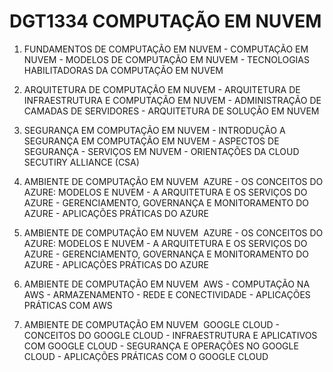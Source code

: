 # DGT1334 COMPUTAÇÃO EM NUVEM

1.   FUNDAMENTOS DE COMPUTAÇÃO EM NUVEM
    - COMPUTAÇÃO EM NUVEM
    - MODELOS DE COMPUTAÇÃO EM NUVEM
    - TECNOLOGIAS HABILITADORAS DA COMPUTAÇÃO EM NUVEM

2.   ARQUITETURA DE COMPUTAÇÃO EM NUVEM
    - ARQUITETURA DE INFRAESTRUTURA E COMPUTAÇÃO EM NUVEM
    - ADMINISTRAÇÃO DE CAMADAS DE SERVIDORES
    - ARQUITETURA DE SOLUÇÃO EM NUVEM

3.   SEGURANÇA EM COMPUTAÇÃO EM NUVEM
    - INTRODUÇÃO A SEGURANÇA EM COMPUTAÇÃO EM NUVEM
    - ASPECTOS DE SEGURANÇA
    - SERVIÇOS EM NUVEM
    - ORIENTAÇÕES DA CLOUD SECUTIRY ALLIANCE (CSA)

4.   AMBIENTE DE COMPUTAÇÃO EM NUVEM ­ AZURE
    - OS CONCEITOS DO AZURE: MODELOS E NUVEM
    - A ARQUITETURA E OS SERVIÇOS DO AZURE
    - GERENCIAMENTO, GOVERNANÇA E MONITORAMENTO DO AZURE
    - APLICAÇÕES PRÁTICAS DO AZURE

4.   AMBIENTE DE COMPUTAÇÃO EM NUVEM ­ AZURE
    - OS CONCEITOS DO AZURE: MODELOS E NUVEM
    - A ARQUITETURA E OS SERVIÇOS DO AZURE
    - GERENCIAMENTO, GOVERNANÇA E MONITORAMENTO DO AZURE
    - APLICAÇÕES PRÁTICAS DO AZURE

5.   AMBIENTE DE COMPUTAÇÃO EM NUVEM ­ AWS
    - COMPUTAÇÃO NA AWS
    - ARMAZENAMENTO
    - REDE E CONECTIVIDADE
    - APLICAÇÕES PRÁTICAS COM AWS

6.   AMBIENTE DE COMPUTAÇÃO EM NUVEM ­ GOOGLE CLOUD
    - CONCEITOS DO GOOGLE CLOUD
    - INFRAESTRUTURA E APLICATIVOS COM GOOGLE CLOUD
    - SEGURANÇA E OPERAÇÕES NO GOOGLE CLOUD
    - APLICAÇÕES PRÁTICAS COM O GOOGLE CLOUD
